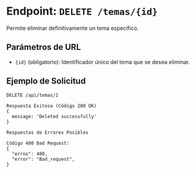 # Endpoint: `DELETE /temas/{id}`

Permite eliminar definitivamente un tema específico.

## Parámetros de URL
- `{id}` (obligatorio): Identificador único del tema que se desea eliminar.

## Ejemplo de Solicitud
```http
DELETE /api/temas/1

Respuesta Exitosa (Código 200 OK)
{
  message: 'Deleted successfully' 
}

Respuestas de Errores Posibles

Código 400 Bad Request:
{
  "errno": 400,
  "error": "Bad_request",
}
